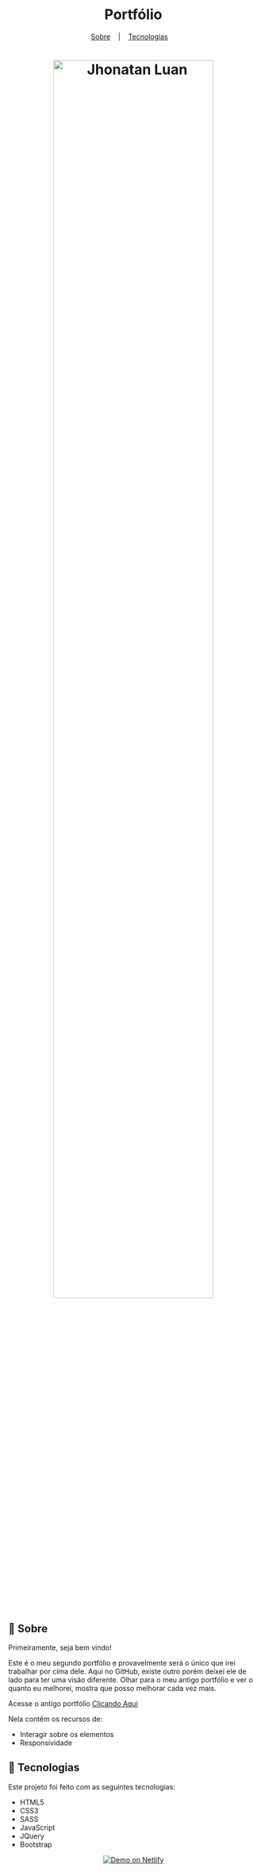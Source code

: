 <h1 align="center">Portfólio</h1>

<p align="center">
  <a href="#book-sobre">Sobre</a>
  &nbsp;&nbsp;&nbsp;|&nbsp;&nbsp;&nbsp;
  <a href="#hammer-tecnologias">Tecnologias</a>
  &nbsp;&nbsp;&nbsp;
<p>

<h1 align="center" display="flex">
  <img src="https://github-production-user-asset-6210df.s3.amazonaws.com/80855598/337826944-c58374ae-0349-4df2-a08a-da5bd7c7ba37.png?X-Amz-Algorithm=AWS4-HMAC-SHA256&X-Amz-Credential=AKIAVCODYLSA53PQK4ZA%2F20240608%2Fus-east-1%2Fs3%2Faws4_request&X-Amz-Date=20240608T022410Z&X-Amz-Expires=300&X-Amz-Signature=ef4a19d8d6015324a231a57c1c46065b5d2eb6a486bfeb00a751816c80cc5ca5&X-Amz-SignedHeaders=host&actor_id=80855598&key_id=0&repo_id=458613733" width="80%" alt="Jhonatan Luan" title="Jhonatan Luan">
</h1>

## :book: Sobre
Primeiramente, seja bem vindo!

Este é o meu segundo portfólio e provavelmente será o único que irei trabalhar por cima dele. Aqui no GitHub, existe outro porém deixei ele de lado para ter uma visão diferente. Olhar para o meu antigo portfólio e ver o quanto eu melhorei, mostra que posso melhorar cada vez mais. 

Acesse o antigo portfólio [Clicando Aqui](https://jhonlsn.github.io/My-Web-Page/) 

Nela contêm os recursos de: 
- Interagir sobre os elementos
- Responsividade

## :hammer: Tecnologias
Este projeto foi feito com as seguintes tecnologias:
- HTML5
- CSS3
- SASS
- JavaScript 
- JQuery
- Bootstrap

<p align="center">
  <a href="https://master--jhonlsn-portfolio.netlify.app" target="_blank">
    <img src="https://res.cloudinary.com/lukemorales/image/upload/v1599785319/readme_logos/demo_on_netlify_umjmch.png" alt="Demo on Netlify" title="Demo on Netlify">
  </a>
<p/>
